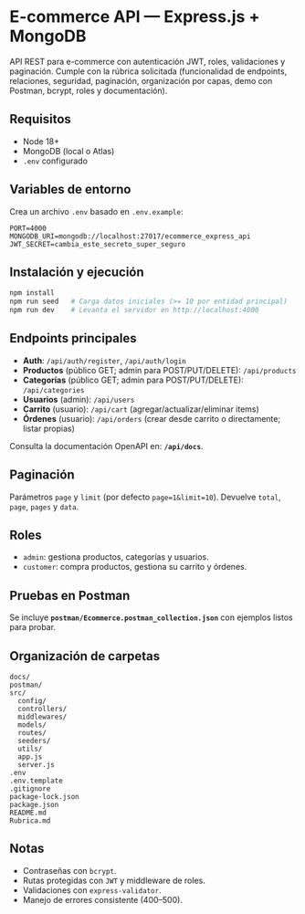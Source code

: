 # E-commerce API — Express.js + MongoDB

API REST para e-commerce con autenticación JWT, roles, validaciones y paginación. Cumple con la rúbrica solicitada
(funcionalidad de endpoints, relaciones, seguridad, paginación, organización por capas, demo con Postman, bcrypt, roles y documentación).

## Requisitos
- Node 18+
- MongoDB (local o Atlas)
- `.env` configurado

## Variables de entorno
Crea un archivo `.env` basado en `.env.example`:

```
PORT=4000
MONGODB_URI=mongodb://localhost:27017/ecommerce_express_api
JWT_SECRET=cambia_este_secreto_super_seguro
```

## Instalación y ejecución
```bash
npm install
npm run seed   # Carga datos iniciales (>= 10 por entidad principal)
npm run dev    # Levanta el servidor en http://localhost:4000
```

## Endpoints principales
- **Auth**: `/api/auth/register`, `/api/auth/login`
- **Productos** (público GET; admin para POST/PUT/DELETE): `/api/products`
- **Categorías** (público GET; admin para POST/PUT/DELETE): `/api/categories`
- **Usuarios** (admin): `/api/users`
- **Carrito** (usuario): `/api/cart` (agregar/actualizar/eliminar items)
- **Órdenes** (usuario): `/api/orders` (crear desde carrito o directamente; listar propias)

Consulta la documentación OpenAPI en: **`/api/docs`**.

## Paginación
Parámetros `page` y `limit` (por defecto `page=1&limit=10`). Devuelve `total`, `page`, `pages` y `data`.

## Roles
- `admin`: gestiona productos, categorías y usuarios.
- `customer`: compra productos, gestiona su carrito y órdenes.

## Pruebas en Postman
Se incluye **`postman/Ecommerce.postman_collection.json`** con ejemplos listos para probar.

## Organización de carpetas
```
docs/
postman/
src/
  config/
  controllers/
  middlewares/
  models/
  routes/
  seeders/
  utils/
  app.js
  server.js
.env
.env.template
.gitignore
package-lock.json
package.json
README.md
Rubrica.md
```

## Notas
- Contraseñas con `bcrypt`.
- Rutas protegidas con `JWT` y middleware de roles.
- Validaciones con `express-validator`.
- Manejo de errores consistente (400–500).

